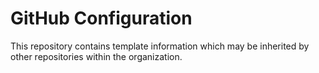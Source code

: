 # GitHub Configuration

This repository contains template information which may be inherited by other repositories within the organization.
